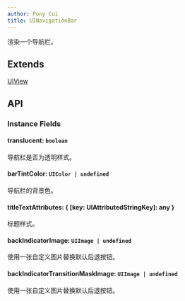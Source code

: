 ```yaml
---
author: Pony Cui
title: UINavigationBar
---
```


渲染一个导航栏。

## Extends

[UIView](./api-uikit-uiview.md)

## API

### Instance Fields

#### translucent: `boolean`
导航栏是否为透明样式。

#### barTintColor: `UIColor | undefined`
导航栏的背景色。

#### titleTextAttributes: { [key: UIAttributedStringKey]: any }
标题样式。

#### backIndicatorImage: `UIImage | undefined`
使用一张自定义图片替换默认后退按钮。

#### backIndicatorTransitionMaskImage: `UIImage | undefined`
使用一张自定义图片替换默认后退按钮。